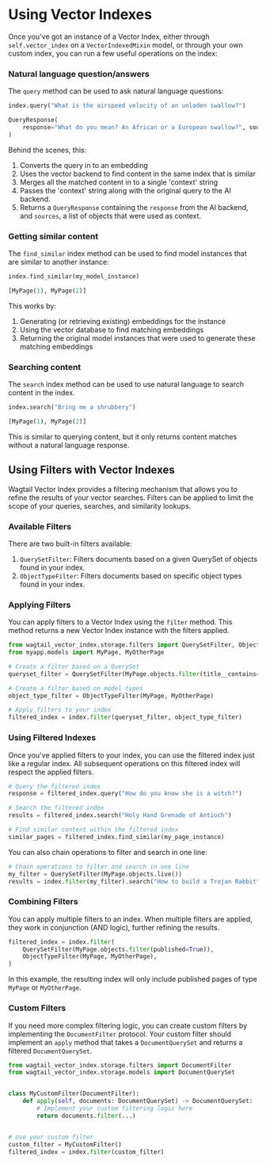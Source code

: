 # Using Vector Indexes

Once you've got an instance of a Vector Index, either through `self.vector_index` on a `VectorIndexedMixin` model, or through your own custom index, you can run a few useful operations on the index:

### Natural language question/answers

The `query` method can be used to ask natural language questions:

```python
index.query("What is the airspeed velocity of an unladen swallow?")

QueryResponse(
    response="What do you mean? An African or a European swallow?", sources=[MyPage(1)]
)
```

Behind the scenes, this:

1. Converts the query in to an embedding
2. Uses the vector backend to find content in the same index that is similar
3. Merges all the matched content in to a single 'context' string
4. Passes the 'context' string along with the original query to the AI backend.
5. Returns a `QueryResponse` containing the `response` from the AI backend, and `sources`,
   a list of objects that were used as context.

### Getting similar content

The `find_similar` index method can be used to find model instances that are similar to another instance:

```python
index.find_similar(my_model_instance)

[MyPage(1), MyPage(2)]
```

This works by:

1. Generating (or retrieving existing) embeddings for the instance
2. Using the vector database to find matching embeddings
3. Returning the original model instances that were used to generate these matching embeddings

### Searching content

The `search` index method can be used to use natural language to search content in the index.

```python
index.search("Bring me a shrubbery")

[MyPage(1), MyPage(2)]
```

This is similar to querying content, but it only returns content matches without a natural language response.

## Using Filters with Vector Indexes

Wagtail Vector Index provides a filtering mechanism that allows you to refine the results of your vector searches. Filters can be applied to limit the scope of your queries, searches, and similarity lookups.

### Available Filters

There are two built-in filters available:

1. `QuerySetFilter`: Filters documents based on a given QuerySet of objects found in your index.
2. `ObjectTypeFilter`: Filters documents based on specific object types found in your index.

### Applying Filters

You can apply filters to a Vector Index using the `filter` method. This method returns a new Vector Index instance with the filters applied.

```python
from wagtail_vector_index.storage.filters import QuerySetFilter, ObjectTypeFilter
from myapp.models import MyPage, MyOtherPage

# Create a filter based on a QuerySet
queryset_filter = QuerySetFilter(MyPage.objects.filter(title__contains="AI"))

# Create a filter based on model types
object_type_filter = ObjectTypeFilter(MyPage, MyOtherPage)

# Apply filters to your index
filtered_index = index.filter(queryset_filter, object_type_filter)
```

### Using Filtered Indexes

Once you've applied filters to your index, you can use the filtered index just like a regular index. All subsequent operations on this filtered index will respect the applied filters.

```python
# Query the filtered index
response = filtered_index.query("How do you know she is a witch?")

# Search the filtered index
results = filtered_index.search("Holy Hand Grenade of Antioch")

# Find similar content within the filtered index
similar_pages = filtered_index.find_similar(my_page_instance)
```

You can also chain operations to filter and search in one line:

```python
# Chain operations to filter and search in one line
my_filter = QuerySetFilter(MyPage.objects.live())
results = index.filter(my_filter).search("How to build a Trojan Rabbit")
```

### Combining Filters

You can apply multiple filters to an index. When multiple filters are applied, they work in conjunction (AND logic), further refining the results.

```python
filtered_index = index.filter(
    QuerySetFilter(MyPage.objects.filter(published=True)),
    ObjectTypeFilter(MyPage, MyOtherPage),
)
```

In this example, the resulting index will only include published pages of type `MyPage` or `MyOtherPage`.

### Custom Filters

If you need more complex filtering logic, you can create custom filters by implementing the `DocumentFilter` protocol. Your custom filter should implement an `apply` method that takes a `DocumentQuerySet` and returns a filtered `DocumentQuerySet`.

```python
from wagtail_vector_index.storage.filters import DocumentFilter
from wagtail_vector_index.storage.models import DocumentQuerySet


class MyCustomFilter(DocumentFilter):
    def apply(self, documents: DocumentQuerySet) -> DocumentQuerySet:
        # Implement your custom filtering logic here
        return documents.filter(...)


# Use your custom filter
custom_filter = MyCustomFilter()
filtered_index = index.filter(custom_filter)
```
